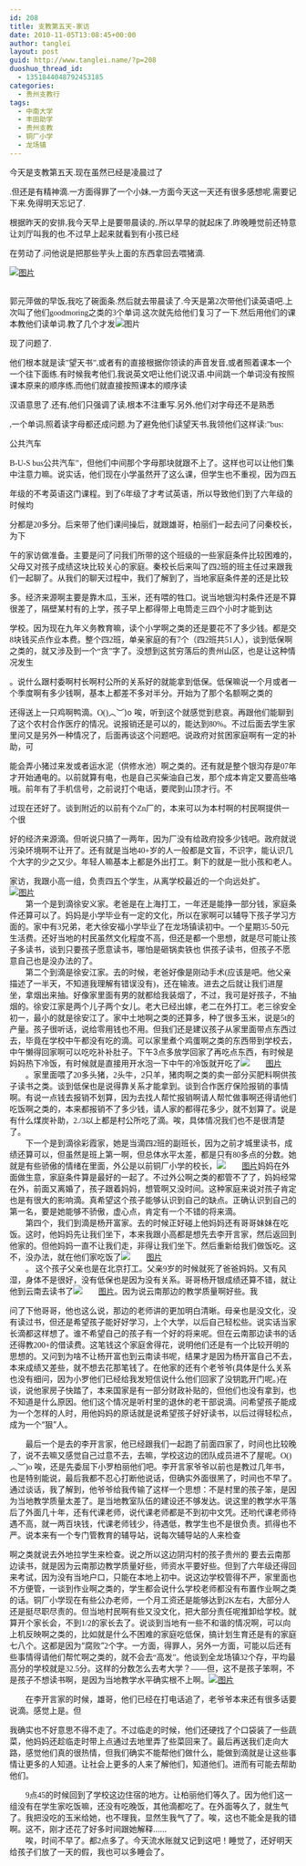 ```yaml
---
id: 208
title: 支教第五天-家访
date: 2010-11-05T13:08:45+00:00
author: tanglei
layout: post
guid: http://www.tanglei.name/?p=208
duoshuo_thread_id:
  - 1351844048792453185
categories:
  - 贵州支教行
tags:
  - 中南大学
  - 丰田助学
  - 贵州支教
  - 铜厂小学
  - 龙场镇
---
```

<p class="MsoNormal" style="margin: 0cm 0cm 0pt;">
  <span style="font-family: 宋体; mso-ascii-font-family: 'Times New Roman'; mso-hansi-font -family: 'Times New Roman';"> 今天是支教第五天</span><span lang="EN-US"><span style="font-family: Times New Roman;">.</span></span><span style="font-family: 宋体; mso-ascii-font-family: 'Times New Roman'; mso-hansi-font-family: 'Times New Roman';">现在虽然已经是凌晨过了</span>
</p>

<span lang="EN-US"><span style="font-family: Times New Roman;">.</span></span><span style="font-family: 宋体; mso-ascii-font-family: 'Times New Roman'; mso-hansi-font-family: 'Times New Roman';">但还是有精神滴</span><span lang="EN-US"><span style="font-family: Times New  Roman;">.</span></span><span style="font-family: 宋体; mso-ascii-font-family: 'Times New Roman'; mso-hansi-font-family: 'Times New  Roman';">一方面得罪了一个小妹</span><span lang="EN-US"><span style="font-family: Times New Roman;">,</span></span><span style="font-family: 宋体; mso-ascii-font-family: 'Times New Roman'; mso-hansi-font-family: 'Times New Roman';">一方面今天这一天还有很多感想呢</span><span lang="EN-US"><span style="font-family: Times New Roman;">.</span></span><span style="font-family: 宋体; mso-ascii-font-family: 'Times New  Roman'; mso-hansi-font-family: 'Times New Roman';">需要记下来</span><span lang="EN-US"><span style="font-family: Times New  Roman;">.</span></span><span style="font-family: 宋体; mso-ascii-font-family: 'Times New Roman'; mso-hansi-font-family: 'Times New  Roman';">免得明天忘记了</span><span lang="EN-US"><span style="font-family: Times New Roman;">.</span></span> <span lang="EN-US"><span style="mso-tab-count: 1;"><span style="font-family: Times New Roman;"><br /> </span></span></span> <span style="font-family: 宋体; mso-ascii-font-family: 'Times New Roman'; mso-hansi-font-family: 'Times New Roman';"></span>

根据昨天的安排<span lang="EN-US"><span style="font-family: Times New Roman;">,</span></span><span style="font-family: 宋体; mso- ascii-font-family: 'Times New Roman'; mso-hansi-font-family: 'Times New Roman';">我今天早上是要带晨读的</span><span lang="EN-US"><span style="font-family: Times New Roman;">,.</span></span><span style="font-family: 宋体; mso-ascii-font-family: 'Times New Roman'; mso-hansi- font-family: 'Times New Roman';">所以早早的就起床了</span><span lang="EN-US"><span style="font-family: Times New  Roman;">.</span></span><span style="font-family: 宋体; mso-ascii-font-family: 'Times New Roman'; mso-hansi-font-family: 'Times New  Roman';">昨晚睡觉前还特意让刘厅叫我的也</span><span lang="EN-US"><span style="font-family: Times New Roman;">.</span></span><span style="font-family: 宋体; mso-ascii-font-family: 'Times New Roman'; mso-hansi-font-family: 'Times New Roman';">不过早上起来就看到有小孩已经</span>

在劳动了<span lang="EN-US"><span style="font-family: Times New Roman;">.</span></span><span style="font-family: 宋体; mso-ascii- font-family: 'Times New Roman'; mso-hansi-font-family: 'Times New Roman';">问他说是把那些芋头上面的东西拿回去喂猪滴</span><span lang="EN- US"><span style="font-family: Times New Roman;">.</span></span>

<p class="MsoNormal" style="margin: 0cm 0cm 0pt;">
  <span lang="EN-US"><a href="/wp-content/blogresources/volenteer-teaching-In-GuiZhou/5-1.jpg" target="_blank"><img src="/wp-content/blogresources/volenteer-teaching-In-GuiZhou/5-1.jpg" alt="图片"  /></a></span>
</p>

<p class="MsoNormal" style="margin: 0cm 0cm 0pt;">
  <span lang="EN-US"><span style="mso-tab-count: 1;"><span style="font-family: Times New  Roman;"><br /> </span></span></span><span style="font-family: 宋体; mso-ascii-font-family: 'Times New Roman'; mso-hansi-font-family: 'Times New Roman';"> </span>
</p>

郭元萍做的早饭<span lang="EN-US"><span style="font-family: Times New Roman;">,</span></span><span style="font-family: 宋体; mso- ascii-font-family: 'Times New Roman'; mso-hansi-font-family: 'Times New Roman';">我吃了碗面条</span><span lang="EN-US"><span style="font- family: Times New Roman;">.</span></span><span style="font-family: 宋体; mso-ascii-font-family: 'Times New Roman'; mso-hansi-font-family: 'Times New Roman';">然后就去带晨读了</span><span lang="EN-US"><span style="font-family: Times New Roman;">.</span></span><span style="font -family: 宋体; mso-ascii-font-family: 'Times New Roman'; mso-hansi-font-family: 'Times New Roman';">今天是第</span><span lang="EN-US"><span style="font-family: Times New Roman;">2</span></span><span style="font-family: 宋体; mso-ascii-font-family: 'Times New Roman'; mso-hansi- font-family: 'Times New Roman';">次带他们读英语吧</span><span lang="EN-US"><span style="font-family: Times New Roman;">.</span></span><span style="font-family: 宋体; mso-ascii-font-family: 'Times New Roman'; mso-hansi-font-family: 'Times New Roman';">上次叫了他们</span><span lang="EN-US"><span style="font-family: Times New Roman;">goodmoring</span></span><span style="font-family: 宋体; mso-ascii-font-family: 'Times New Roman'; mso-hansi-font-family: 'Times New Roman';">之类的</span><span lang="EN-US"><span style="font-family: Times New  Roman;">3</span></span><span style="font-family: 宋体; mso-ascii-font-family: 'Times New Roman'; mso-hansi-font-family: 'Times New  Roman';">个单词</span><span lang="EN-US"><span style="font-family: Times New Roman;">.</span></span><span style="font-family: 宋体; mso- ascii-font-family: 'Times New Roman'; mso-hansi-font-family: 'Times New Roman';">这次就先给他们复习了一下</span><span lang="EN-US"><span style="font-family: Times New Roman;">.</span></span><span style="font-family: 宋体; mso-ascii-font-family: 'Times New Roman'; mso-hansi- font-family: 'Times New Roman';">然后用他们的课本教他们读单词</span><span lang="EN-US"><span style="font-family: Times New  Roman;">.</span></span><span style="font-family: 宋体; mso-ascii-font-family: 'Times New Roman'; mso-hansi-font-family: 'Times New  Roman';">教了几个才发</span><img src="/wp-content/blogresources/volenteer-teaching-In-GuiZhou/5-2.jpg" alt="图片"  />

<span style="font-family: 宋体; mso-ascii-font-family: 'Times New Roman'; mso-hansi-font-family: 'Times New  Roman';">现了问题了</span><span lang="EN-US"><span style="font-family: Times New Roman;">.</span></span>

<p class="MsoNormal" style="margin: 0cm 0cm 0pt;">
  <span style="font-family: 宋体; mso-ascii-font-family: 'Times New Roman'; mso-hansi-font -family: 'Times New Roman';">他们根本就是读</span><span lang="EN-US"><span style="font-family: Times New Roman;">”</span></span><span style="font-family: 宋体; mso-ascii-font-family: 'Times New Roman'; mso-hansi-font-family: 'Times New Roman';">望天书</span><span lang="EN -US"><span style="font-family: Times New Roman;">”,</span></span><span style="font-family: 宋体; mso-ascii-font-family: 'Times New Roman'; mso-hansi-font-family: 'Times New Roman';">或者有的直接根据你领读的声音发音</span><span lang="EN-US"><span style="font-family: Times New  Roman;">,</span></span><span style="font-family: 宋体; mso-ascii-font-family: 'Times New Roman'; mso-hansi-font-family: 'Times New  Roman';">或者照着课本一个一个往下面练</span><span lang="EN-US"><span style="font-family: Times New Roman;">.</span></span><span style="font-family: 宋体; mso-ascii-font-family: 'Times New Roman'; mso-hansi-font-family: 'Times New Roman';">有时候我考他们</span><span lang="EN-US"><span style="font-family: Times New Roman;">,</span></span><span style="font-family: 宋体; mso-ascii-font-family: 'Times New  Roman'; mso-hansi-font-family: 'Times New Roman';">我说英文吧让他们说汉语</span><span lang="EN-US"><span style="font-family: Times New  Roman;">.</span></span><span style="font-family: 宋体; mso-ascii-font-family: 'Times New Roman'; mso-hansi-font-family: 'Times New  Roman';">中间跳一个单词没有按照课本原来的顺序练</span><span lang="EN-US"><span style="font-family: Times New Roman;">,</span></span><span style="font-family: 宋体; mso-ascii-font-family: 'Times New Roman'; mso-hansi-font-family: 'Times New Roman';">而他们就直接按照课本的顺序读</span>
</p>

汉语意思了<span lang="EN-US"><span style="font-family: Times New Roman;">.</span></span><span style="font-family: 宋体; mso-ascii- font-family: 'Times New Roman'; mso-hansi-font-family: 'Times New Roman';">还有</span><span lang="EN-US"><span style="font-family: Times  New Roman;">,</span></span><span style="font-family: 宋体; mso-ascii-font-family: 'Times New Roman'; mso-hansi-font-family: 'Times New  Roman';">他们只强调了读</span><span lang="EN-US"><span style="font-family: Times New Roman;">,</span></span><span style="font-family: 宋体; mso-ascii-font-family: 'Times New Roman'; mso-hansi-font-family: 'Times New Roman';">根本不注重写</span><span lang="EN-US"><span style="font-family: Times New Roman;">.</span></span><span style="font-family: 宋体; mso-ascii-font-family: 'Times New Roman'; mso-hansi- font-family: 'Times New Roman';">另外</span><span lang="EN-US"><span style="font-family: Times New Roman;">,</span></span><span style="font-family: 宋体; mso-ascii-font-family: 'Times New Roman'; mso-hansi-font-family: 'Times New Roman';">他们对字母还不是熟悉</span>

<span lang="EN-US"><span style="font-family: Times New Roman;">,</span></span><span style="font-family: 宋体; mso-ascii-font-family: 'Times New Roman'; mso-hansi-font-family: 'Times New Roman';">一个单词</span><span lang="EN-US"><span style="font-family: Times New  Roman;">,</span></span><span style="font-family: 宋体; mso-ascii-font-family: 'Times New Roman'; mso-hansi-font-family: 'Times New  Roman';">照着读字母都还成问题</span><span lang="EN-US"><span style="font-family: Times New Roman;">.</span></span><span style="font-family: 宋体; mso-ascii-font-family: 'Times New Roman'; mso-hansi-font-family: 'Times New Roman';">为了避免他们读望天书</span><span lang="EN- US"><span style="font-family: Times New Roman;">,</span></span><span style="font-family: 宋体; mso-ascii-font-family: 'Times New Roman'; mso-hansi-font-family: 'Times New Roman';">我领他们这样读</span><span lang="EN-US"><span style="font-family: Times New Roman;">:”bus: </span></span>

<span style="font-family: 宋体; mso-ascii-font-family: 'Times New Roman'; mso-hansi-font-family: 'Times New Roman';">公共汽车</span>

<span lang="EN-US"><span style="font-family: Times New Roman;">B-U-S bus</span></span><span style="font-family: 宋体; mso-ascii- font-family: 'Times New Roman'; mso-hansi-font-family: 'Times New Roman';">公共汽车</span><span lang="EN-US"><span style="font-family: Times New Roman;">”</span></span><span style="font-family: 宋体; mso-ascii-font-family: 'Times New Roman'; mso-hansi-font-family: 'Times  New Roman';">，但他们中间那个字母那块就跟不上了。这样也可以让他们集中注意力嘛。说实话，他们现在小学虽然开了这么课，但学生也不重视，因为四五</span>

年级的不考英语这门课程。到了<span lang="EN-US"><span style="font-family: Times New Roman;">6</span></span><span style="font-family: 宋体; mso-ascii-font-family: 'Times New Roman'; mso-hansi-font-family: 'Times New Roman';">年级了才考试英语，所以导致他们到了六年级的时候均</span>

分都是<span lang="EN-US"><span style="font-family: Times New Roman;">20</span></span><span style="font-family: 宋体; mso-ascii-font -family: 'Times New Roman'; mso-hansi-font-family: 'Times New Roman';">多分。后来带了他们课间操后，就跟雄哥，柏丽们一起去问了问秦校长，为下</span>

午的家访做准备。主要是问了问我们所带的这个班级的一些家庭条件比较困难的，父母又对孩子成绩这块比较关心的家庭。秦校长后来叫了四<span lang="EN-US"><span style="font-family: Times New Roman;">2</span></span><span style="font-family: 宋体; mso-ascii-font-family: 'Times New  Roman'; mso-hansi-font-family: 'Times New Roman';">班的班主任过来跟我们一起聊了。从我们的聊天过程中，我们了解到了，当地家庭条件差的还是比较</span>

多。经济来源啊主要是靠木瓜，玉米，还有喂的牲口。说当地银沟村条件还是不算很差了，隔壁某村有的上学，孩子早上都得带上电筒走三四个小时才能到达

学校。因为现在九年义务教育嘛，读个小学啊之类的还是要花不了多少钱。都是交<span lang="EN-US"><span style="font-family: Times New  Roman;">8</span></span><span style="font-family: 宋体; mso-ascii-font-family: 'Times New Roman'; mso-hansi-font-family: 'Times New  Roman';">块钱买点作业本费。整个四</span><span lang="EN-US"><span style="font-family: Times New Roman;">2</span></span><span style="font- family: 宋体; mso-ascii-font-family: 'Times New Roman'; mso-hansi-font-family: 'Times New Roman';">班，单亲家庭的有</span><span lang="EN- US"><span style="font-family: Times New Roman;">7</span></span><span style="font-family: 宋体; mso-ascii-font-family: 'Times New Roman'; mso-hansi-font-family: 'Times New Roman';">个（四</span><span lang="EN-US"><span style="font-family: Times New Roman;">2</span></span><span style="font-family: 宋体; mso-ascii-font-family: 'Times New Roman'; mso-hansi-font-family: 'Times New Roman';">班共</span><span lang="EN- US"><span style="font-family: Times New Roman;">51</span></span><span style="font-family: 宋体; mso-ascii-font-family: 'Times New Roman'; mso-hansi-font-family: 'Times New Roman';">人），谈到低保啊之类的，就又涉及到一个“贪”字了。没想到这贫穷落后的贵州山区，也是让这种情况发生</span>

。说什么跟村委啊村长啊村公所的关系好的就能拿到低保。低保嘛说一个月或者一个季度啊有多少钱啊，基本上都差不多对半分。开始为了那个名额啊之类的

还得送上一只鸡啊鸭滴。<span lang="EN-US"><span style="font-family: Times New Roman;">O()</span></span><span style="font-family: 宋体; mso-ascii-font-family: 'Times New Roman'; mso-hansi-font-family: 'Times New Roman';">︿︶</span><span lang="EN-US"><span style="font- family: Times New Roman;">)o </span></span><span style="font-family: 宋体; mso-ascii-font-family: 'Times New Roman'; mso-hansi-font-family: 'Times New Roman';">唉，听到这个就感觉到悲哀。再跟他们能聊到了这个农村合作医疗的情况。说报销还是可以的，能达到</span><span lang="EN- US"><span style="font-family: Times New Roman;">80%</span></span><span style="font-family: 宋体; mso-ascii-font-family: 'Times New Roman'; mso-hansi-font-family: 'Times New Roman';">。不过后面去学生家里问又是另外一种情况了，后面再谈这个问题吧。说政府对贫困家庭啊有一定的补助，可</span>

能会弄小猪过来发或者运水泥（供修水池）啊之类的。还有就是整个银沟存是<span lang="EN-US"><span style="font-family: Times New  Roman;">07</span></span><span style="font-family: 宋体; mso-ascii-font-family: 'Times New Roman'; mso-hansi-font-family: 'Times New  Roman';">年才开始通电的。以前就算有电，也是自己买柴油自己发，那个成本肯定又要高些咯哦。前年有了手机信号，之前说打个电话，要爬到山顶才行。不</span>

过现在还好了。谈到附近的以前有个<span lang="EN-US"><span style="font-family: Times New Roman;">Zn</span></span><span style="font- family: 宋体; mso-ascii-font-family: 'Times New Roman'; mso-hansi-font-family: 'Times New Roman';">厂的，本来可以为本村啊的村民啊提供一个很</span>

好的经济来源滴。但听说只搞了一两年，因为厂没有给政府投多少钱吧。政府就说污染环境啊不让开了。还有就是当地<span lang="EN-US"><span style="font-family: Times New Roman;">40+</span></span><span style="font-family: 宋体; mso-ascii-font-family: 'Times New Roman'; mso-hansi -font-family: 'Times New Roman';">岁的人一般都是文盲，不识字，能认识几个大字的少之又少。年轻人嘛基本上都是外出打工。剩下的就是一批小孩和老</span>人。

<p class="MsoNormal" style="margin: 0cm 0cm 0pt;">
  家访，我跟小高一组，负责四五个学生，从离学校最近的一个向远处扩。
</p>

<p class="MsoNormal" style="margin: 0cm 0cm 0pt;">
  <p class="MsoNormal" style="margin: 0cm 0cm 0pt;">
    <a href="/wp-content/blogresources/volenteer-teaching-In-GuiZhou/5-3.jpg" target="_blank"><img src="/wp-content/blogresources/volenteer-teaching-In-GuiZhou/5-3.jpg" alt="图片"  /></a>
  </p>
  
  <p class="MsoNormal" style="text-indent: 21pt; margin: 0cm 0cm 0pt;">
    <span style="font-family: 宋体; mso-ascii-font-family: 'Times New  Roman'; mso-hansi-font-family: 'Times New Roman';">第一个是到滴徐安义家。老爸是在上海打工，一年还是能挣一部分钱，家庭条件还算可以了。妈妈是</span>小学毕业有一定的文化，所以在家啊可以辅导下孩子学习方面的。家中有<span lang="EN-US"><span style="font-family: Times New  Roman;">3</span></span><span style="font-family: 宋体; mso-ascii-font-family: 'Times New Roman'; mso-hansi-font-family: 'Times New  Roman';">兄弟，老大徐安福小学毕业了在龙场镇读初中。一个星期</span><span lang="EN-US"><span style="font-family: Times New Roman;">35-</span></span>50<span style="font-family: 宋体; mso-ascii-font-family: 'Times New Roman'; mso-hansi-font-family: 'Times New Roman';">元生活</span>费。还好当地的村民虽然文化程度不高，但还是都一个思想，就是尽可能让孩子多读书，谈到只要孩子愿意读书，哪怕是砸锅卖铁也<span style="font-family: Times New Roman;"> </span><span style="font-family: 宋体; mso-ascii-font-family: 'Times New Roman'; mso-hansi-font- family: 'Times New Roman';">供孩子读书，但孩子不愿意自己也是没办法的了。</span>
  </p>
  
  <p class="MsoNormal" style="text-indent: 21pt; margin: 0cm 0cm 0pt;">
    <span style="font-family: 宋体; mso-ascii-font-family: 'Times New  Roman'; mso-hansi-font-family: 'Times New Roman';">第二个到滴是徐安江家。去的时候，老爸好像是刚动手术</span><span lang="EN-US"><span style="font-family: Times New Roman;">(</span></span><span style="font-family: 宋体; mso-ascii-font-family: 'Times New Roman'; mso-hansi- font-family: 'Times New Roman';">应该是吧。他父亲描述了一半天，不知道我理解有错误没有</span><span lang="EN-US"><span style="font-family: Times New Roman;">)</span></span><span style="font-family: 宋体; mso-ascii-font-family: 'Times New Roman'; mso-hansi-font-family: 'Times  New Roman';">，还在输液。进去之后就让我们进屋坐，拿烟出来抽。好像家里面有男的就都给我装烟了，不过，我可是好孩子，不抽烟的。徐安江家是两个儿</span>子两个女儿。老大已经出嫁，老二在外打工。老三徐安全初一，最小的就是徐安江了。家中土地啊之类的还算多，种了很多玉米，说是<span lang="EN-US"><span style="font-family: Times New Roman;">5t</span></span><span style="font-family: 宋体; mso-ascii-font-family: 'Times New  Roman'; mso-hansi-font-family: 'Times New Roman';">的产量。孩子很听话，说给零用钱也不用。但我们还是建议孩子从家里面带点东西过去，毕竟在学校</span>中午都没有吃的滴。可以家里煮个鸡蛋啊之类的东西带到学校去，中午懒得回家啊可以吃吃补补肚子。下午<span lang="EN-US"><span style="font- family: Times New Roman;">3</span></span><span style="font-family: 宋体; mso-ascii-font-family: 'Times New Roman'; mso-hansi-font-family: 'Times New Roman';">点多放学回家了再吃点东西，有时候是妈妈热下冷饭，有时候就是直接用开水泡一下中午的冷饭就开吃了<a href="/wp-content/blogresources/volenteer-teaching-In-GuiZhou/5-4.jpg" target="_blank"><img src="/wp-content/blogresources/volenteer-teaching-In-GuiZhou/5-4.jpg" alt="图片"  /></a></span>
  </p>
  
  <p class="MsoNormal" style="text-indent: 21pt; margin: 0cm 0cm 0pt;">
    <span style="font-family: 宋体; mso-ascii-font-family: 'Times New  Roman'; mso-hansi-font-family: 'Times New Roman';">。家里面喂了</span><span lang="EN-US"><span style="font-family: Times New  Roman;">20</span></span><span style="font-family: 宋体; mso-ascii-font-family: 'Times New Roman'; mso-hansi-font-family: 'Times New  Roman';">多头猪，</span><span lang="EN-US"><span style="font-family: Times New Roman;">2</span></span><span style="font-family: 宋体; mso- ascii-font-family: 'Times New Roman'; mso-hansi-font-family: 'Times New Roman';">头牛，</span><span lang="EN-US"><span style="font-family: Times New Roman;">2</span></span><span style="font-family: 宋体; mso-ascii-font-family: 'Times New Roman'; mso-hansi-font-family: 'Times  New Roman';">只羊，猪肉啊之类的卖一部分买肥料啊供孩子读书之类。谈到低保也是说得靠关系才能拿到。谈到合作医疗保险报销的事情啊。有说一点钱去报</span>销不划算，因为去找人帮忙报销啊请人帮忙做事啊还得请他们吃饭啊之类的，本来都报销不了多少钱，请人家的都得花多少，就不划算了。说是有什么煤炭补助，<span lang="EN-US"><span style="font-family: Times New Roman;">2./3</span></span><span style="font-family: 宋体; mso-ascii-font -family: 'Times New Roman'; mso-hansi-font-family: 'Times New Roman';">以上都是村公所吃了滴。唉，具体情况我们也不是很清楚了。</span>
  </p>
  
  <p class="MsoNormal" style="text-indent: 21pt; margin: 0cm 0cm 0pt;">
    <span style="font-family: 宋体; mso-ascii-font-family: 'Times New  Roman'; mso-hansi-font-family: 'Times New Roman';">下一个是到滴徐彩霞家，她是当滴四</span><span lang="EN-US"><span style="font-family: Times New Roman;">2</span></span><span style="font-family: 宋体; mso-ascii-font-family: 'Times New Roman'; mso-hansi-font-family: 'Times  New Roman';">班的副班长，因为之前才城里读书，成绩还算可以，但虽然是班上第一啊，但总体水平太差，都是只有</span><span lang="EN-US"><span style="font-family: Times New Roman;">80</span></span><span style="font-family: 宋体; mso-ascii-font-family: 'Times New Roman'; mso-hansi- font-family: 'Times New Roman';">多点的分数。她就是有些骄傲的情绪在里面，外公是以前铜厂小学的校长，<a href="/wp-content/blogresources/volenteer-teaching-In-GuiZhou/5-5.jpg" target="_blank"><img src="/wp-content/blogresources/volenteer-teaching-In-GuiZhou/5-5.jpg" alt="图片"  /></a>妈妈</span>在外面做生意，家庭条件算是最好的一起了。不过外公啊之类的都管不了了，妈妈经常在外，前面又离婚了，孩子跟着妈妈，想管啊又没时间。这种家庭来说对孩子肯定也是有很大的影响滴。真希望这个孩子能够认识到自己的缺点。正确认识到自己的第一名，要是她能够不骄傲，虚心点，肯定有一个不错的将来滴。
  </p>
  
  <p class="MsoNormal" style="text-indent: 21pt; margin: 0cm 0cm 0pt;">
    <span style="font-family: 宋体; mso-ascii-font-family: 'Times New  Roman'; mso-hansi-font-family: 'Times New Roman';">第四个，我们到滴是杨开富家。去的时候正好碰上他妈妈还有哥哥妹妹在吃饭。这时，他妈妈先让我</span>们坐下，本来我跟小高都是想先去李开言家，然后返回到他家的。但他妈妈一直不让我们走，非得让我们坐下。然后重新给我们做饭吃。这不，没办法，就在他们家吃饭了<a href="/wp-content/blogresources/volenteer-teaching-In-GuiZhou/5-6.jpg" target="_blank"><img src="/wp-content/blogresources/volenteer-teaching-In-GuiZhou/5-6.jpg" alt="图片"  /></a>
  </p>
  
  <p class="MsoNormal" style="text-indent: 21pt; margin: 0cm 0cm 0pt;">
    <span style="font-family: 宋体; mso-ascii-font-family: 'Times New  Roman'; mso-hansi-font-family: 'Times New Roman';">。</span><span style="font-family: Times New Roman;"> </span><span style="font-family: 宋体; mso-ascii-font-family: 'Times New Roman'; mso-hansi-font-family: 'Times New Roman';">这个孩子父亲也是在北京打工。父亲</span><span lang="EN-US"><span style="font-family: Times New Roman;">9</span></span><span style="font-family: 宋体; mso-ascii-font-family: 'Times New  Roman'; mso-hansi-font-family: 'Times New Roman';">岁的时候就死了爸爸妈妈。又有风湿，身体不是很好，没有低保也是因为没有关系。哥哥杨开银成绩</span>还算不错，就让他到云南去读书了<a href="/wp-content/blogresources/volenteer-teaching-In-GuiZhou/5-7.jpg" target="_blank"><img src="/wp-content/blogresources/volenteer-teaching-In-GuiZhou/5-7.jpg" alt="图片"  /></a>。因为说云南那边的教学质量啊好些。我
  </p>
  
  <p>
    问了下他哥哥，他也这么说，那边的老师讲的更加明白清晰。母亲也是没文化，没有读过书，但还是希望孩子能好好学习，上个大学，以后自己轻松些。说实话当家长滴都这样想了。谁不希望自己的孩子有一个好的将来呢。但在云南那边读书的话还得教<span lang="EN-US"><span style="font-family: Times New Roman;">200+</span></span><span style="font-family: 宋体; mso-ascii-font-family: 'Times New Roman'; mso-hansi-font-family: 'Times  New Roman';">的借读费。这笔钱这个家庭舍得花，说明他们还是有一个比较开明的思想的。又问到为啥不让杨开富也到云南读书呢，结果才是因为</span><span style="font-family: 宋体; mso-ascii-font-family: 'Times New Roman'; mso- hansi-font-family: 'Times New Roman';">杨开富自己不去，本来成绩又差些，就不想去花那笔钱了。在他家的还有个老爷爷</span><span lang="EN- US"><span style="font-family: Times New Roman;">(</span></span><span style="font-family: 宋体; mso-ascii-font-family: 'Times New Roman'; mso-hansi-font-family: 'Times New Roman';">具体是什么关系也没有细问，因为小罗他们已经给我发短信说什么他们回家了没钥匙开门呢。</span><span lang="EN-US"><span style="font-family: Times New Roman;">)</span></span><span style="font-family: 宋体; mso-ascii-font-family: 'Times New  Roman'; mso-hansi-font-family: 'Times New Roman';">在谈，说他家房子快踏了，本来国家是有一部分财政补贴的，但他们也没有拿到，也不知道是什么原</span>因。他们这个情况是听村里的退休的老干部说滴。问希望孩子能成为一个怎样的人时，用他妈妈的原话就是说希望孩子好好读书，以后过得轻松点，成为一个“狠”人。
  </p>
  
  <p class="MsoNormal" style="text-indent: 21pt; margin: 0cm 0cm 0pt;">
    <span style="font-family: 宋体; mso-ascii-font-family: 'Times New  Roman'; mso-hansi-font-family: 'Times New Roman';">最后一个是去的李开言家，他已经跟我们一起跑了前面四家了，时间也比较晚了，说不去嘛又感觉自</span>己过意不去，去嘛，学校这边的团队成员进不了屋呢。<span lang="EN-US"><span style="font-family: Times New Roman;">O()</span></span><span style="font-family: 宋体;">︿︶</span><span lang="EN-US"><span style="font-family: Times New Roman;">)o </span></span><span style="font-family: 宋体; mso-ascii-font- family: 'Times New Roman'; mso-hansi-font-family: 'Times New Roman';">唉，还是先委屈下小罗柏丽他们吧。李开言家爷爷以前也是教过几年书，也是</span>特别能说，最后我都不忍心打断他说话，但确实外面很黑了，时间也不早了。通过谈话，我了解到，他爷爷给我传输了这样一个思想：不是村里的孩子笨，是因为当地教学质量太差了。是当地教室队伍的建设还不够发达。说这里的教学水平落后了外面几十年，还有代课老师，说代课老师都是不到初中文凭。还哟代课老师待遇不高，就一两百块钱，代课老师钱少，待遇低，教学生也不是很负责。抓得也不严。说本来有一个专门管教育的辅导站，说每次辅导站的人来检查
  </p>
  
  <p>
    啊之类就说去外地拉学生来检查。说之所以这边阴沟村的孩子贵州的<span style="font-family: Times New Roman;"> </span><span style="font- family: 宋体; mso-ascii-font-family: 'Times New Roman'; mso-hansi-font-family: 'Times New Roman';">要去云南那边读书，就是因为云南那边教学质</span>量好些，师资水平要好些。但到了六年级还得回来考试，因为没有当地户口，只能在本地上初中。说这边学校管得不严，家里面也不方便管，一谈到作业啊之类的，学生都会说什么学校老师都没有布置作业啊之类的话。铜厂小学现在有些公办老师，一个月工资还是能够达到<span lang="EN-US"><span style="font-family: Times New Roman;">2K</span></span><span style="font-family: 宋体; mso-ascii-font-family: 'Times New Roman'; mso-hansi- font-family: 'Times New Roman';">左右，大部分人还是挺尽职尽责的。但当地村民啊有些又没文化，把大部分责任呢推卸给学校。就算开个家长会，不到</span><span lang="EN-US"><span style="font-family: Times New Roman;">1/2</span></span><span style="font-family: 宋体; mso-ascii-font- family: 'Times New Roman'; mso-hansi-font-family: 'Times New Roman';">的家长去了。说谈到当地有一些不和谐的情况啊，可以向上机反映啊之类的，</span>比如就是什么不困难的家庭吃低保，搞计划生育还是有的家庭七八个。这都是因为“腐败”<span lang="EN-US"><span style="font-family: Times  New Roman;">2</span></span><span style="font-family: 宋体; mso-ascii-font-family: 'Times New Roman'; mso-hansi-font-family: 'Times New  Roman';">个字。一方面，得罪人，另外一方面，可能以后还有些事情得请他们帮忙啊之类的，就不会去“高发”。他谈到全龙场镇</span><span lang="EN- US"><span style="font-family: Times New Roman;">32</span></span><span style="font-family: 宋体; mso-ascii-font-family: 'Times New Roman'; mso-hansi-font-family: 'Times New Roman';">个存，平均最高分的学校就是</span><span lang="EN-US"><span style="font-family: Times New  Roman;">32.5</span></span><span style="font-family: 宋体; mso-ascii-font-family: 'Times New Roman'; mso-hansi-font-family: 'Times New  Roman';">分。这样的分数怎么去考大学？——但，这不是孩子笨啊，不是孩子不想读书啊，是因为当地教学水平确实根不上啊。<a href="/wp-content/blogresources/volenteer-teaching-In-GuiZhou/5-8.jpg" target="_blank"><img src="/wp-content/blogresources/volenteer-teaching-In-GuiZhou/5-8.jpg" alt="图片"  /></a></span>
  </p>
  
  <p class="MsoNormal" style="text-indent: 21pt; margin: 0cm 0cm 0pt;">
    <span style="font-family: 宋体; mso-ascii-font-family: 'Times New  Roman'; mso-hansi-font-family: 'Times New Roman';">在李开言家的时候，雄哥，他们已经在打电话追了，老爷爷本来还有很多话要说滴。感觉上是。但</span>
  </p>
  
  <p>
    <span style="font-family: Times New Roman;"> </span><span style="font-family: 宋体; mso-ascii-font-family: 'Times New Roman'; mso- hansi-font-family: 'Times New Roman';">我确实也不好意思不得不走了。不过临走的时候，他们还硬找了个口袋装了一些蔬菜，他妈妈还趁临走时带上点通</span>过去地里弄了些菜回来了。最后再送我们走向大路，感觉他们真的很热情，但我们确实不能帮他们做什么，能做到滴就是让这些事情让更多的人知道。让社会上更多的人来了解他们，知道他们。进而有可能去帮助他们。
  </p>
  
  <p class="MsoNormal" style="text-indent: 21pt; margin: 0cm 0cm 0pt;">
    <span lang="EN-US"><span style="font-family: Times New  Roman;">9</span></span><span style="font-family: 宋体; mso-ascii-font-family: 'Times New Roman'; mso-hansi-font-family: 'Times New  Roman';">点</span><span lang="EN-US"><span style="font-family: Times New Roman;">45</span></span><span style="font-family: 宋体; mso-ascii -font-family: 'Times New Roman'; mso-hansi-font-family: 'Times New Roman';">的时候回到了学校这边住宿的地方。让柏丽他们等久了。因为他们这一</span>组没有在学生家吃饭嘛，还没有吃晚饭，其他滴都吃了。在外面等久了，就生气了。我把没吃的玉米给她，也不理我，显然生我气了了。唉，这也不能全是我的错啊。这不，刚才还花了好多时间跟她解释……
  </p>
  
  <p class="MsoNormal" style="text-indent: 21pt; margin: 0cm 0cm 0pt;">
    <span style="font-family: 宋体; mso-ascii-font-family: 'Times New  Roman'; mso-hansi-font-family: 'Times New Roman';">唉，时间不早了。都</span><span lang="EN-US"><span style="font-family: Times New  Roman;">2</span></span><span style="font-family: 宋体; mso-ascii-font-family: 'Times New Roman'; mso-hansi-font-family: 'Times New  Roman';">点多了。今天流水账就又记到这吧！睡觉了，还好明天给孩子们放了一天的假，我也可以多睡会了。</span>
  </p>
